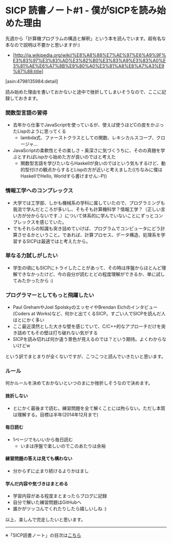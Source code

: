 SICP 読書ノート#1 - 僕がSICPを読み始めた理由
================================

先週から「計算機プログラムの構造と解釈」という本を読んでいます。超有名な本なので説明は不要かと思いますが:)

* [http://ja.wikipedia.org/wiki/%E8%A8%88%E7%AE%97%E6%A9%9F%E3%83%97%E3%83%AD%E3%82%B0%E3%83%A9%E3%83%A0%E3%81%AE%E6%A7%8B%E9%80%A0%E3%81%A8%E8%A7%A3%E9%87%88:title]

[asin:4798135984:detail]

読み始めた理由を書いておかないと途中で挫折してしまいそうなので、ここに記録しておきます。


### 関数型言語の習得

* 去年から仕事でJavaScriptを使っているが、使えば使うほどCの皮をかぶったLispのように思ってくる
     * lambda式、ファーストクラスとしての関数、レキシカルスコープ、クロージャ…
* JavaScriptの柔軟性とその楽しさ・奥深さに気づくうちに、そのの真髄を学ぶとすればLispから始めた方が良いのではと考えた
    * 関数型言語を学びたいならHaskellが良いのではという気もするけど、動的型付けの観点からするとLispの方が近いと考えました((ちなみに僕はHaskellでHello, Worldすら書けません:-P))

### 情報工学へのコンプレックス

* 大学では工学部、しかも機械系の学科に属していたので、プログラミングも我流で学んだところが多いし、そもそも計算機科学？情報工学？（正しい言い方が分からないです..）について体系的に学んでいないことにずっとコンプレックスを感じていた。
* でもそれらの知識も突き詰めていけば、プログラムでコンピュータにどう計算させるかということ。であれば、計算プロセス、データ構造、処理系を学習するSICPは最適ではと考えたから。

### 単なる力試しがしたい

* 学生の頃にもSICPにトライしたことがあって、その時は序盤からほとんど理解できなかったけど、今の自分が読むとどの程度理解ができるか、単に試してみたかったから :)

### プログラマーとしてもっと飛躍したい

* Paul GrehamやJoel SpolskyのエッセイやBrendan Eichのインタビュー(Coders at Works)など、何かと出てくるSICP。すごい人でSICPを読んだ人はとにかく多い
* ここ最近漠然とした大きな壁を感じていて、C/C++的なアプローチだけを突き詰めてもその壁は打ち破れない気がする
* SICPを読み切れば何か違う景色が見えるのでは？という期待。よくわからないけどw

という訳でまとまりが全くないですが、こつこつと読んでいきたいと思います。


### ルール

何かルールを決めておかないといつのまにか挫折しそうなので決めます。

#### 挫折しない

* とにかく最後まで読む。練習問題を全て解くことには拘らない。ただし本質は理解する。目標は半年(2014年12月まで)

#### 毎日読む

* 1ページでもいいから毎日読む
     * いまは序盤で楽しいのでこのあたりは余裕

#### 練習問題の答えは見ても構わない

* 分からずに止まり続けるよりかはまし

#### 学んだ内容や気づきはまとめる

* 学習内容がある程度まとまったらブログに記録
* 自分で解いた練習問題はGitHubへ
* 誰かがツッコんでくれたりしたら嬉しいしね :)


以上、楽しんで完走したいと思います。


--------------------------------

※「SICP読書ノート」の目次は[こちら](/entry/sicp/index)

